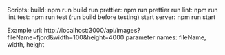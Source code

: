 Scripts:
build: npm run build
run prettier: npm run prettier
run lint: npm run lint
test: npm run test (run build before testing)
start server: npm run start

Example url:
http://localhost:3000/api/images?fileName=fjord&width=100&height=4000
parameter names: fileName, width, height

